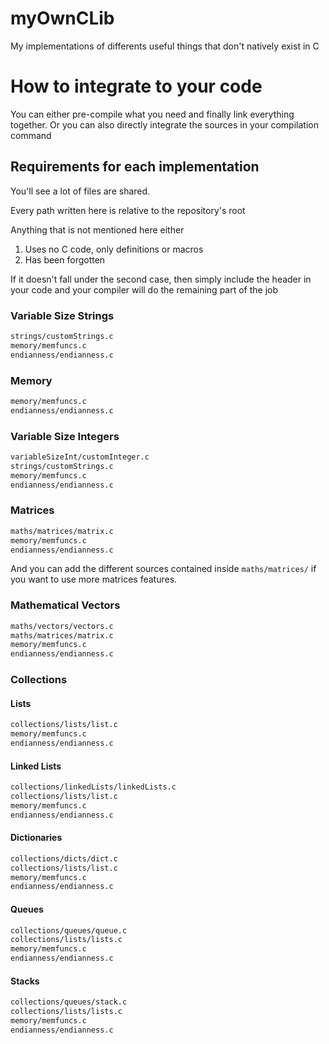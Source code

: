 # myOwnCLib
My implementations of differents useful things that don't natively exist in C

# How to integrate to your code

You can either pre-compile what you need and finally link everything together. Or you can also directly integrate the sources in your compilation command

## Requirements for each implementation

You'll see a lot of files are shared.

Every path written here is relative to the repository's root

Anything that is not mentioned here either

1. Uses no C code, only definitions or macros
2. Has been forgotten

If it doesn't fall under the second case, then simply include the header in your code and your compiler will do the remaining part of the job

### Variable Size Strings

```txt
strings/customStrings.c
memory/memfuncs.c
endianness/endianness.c
```

### Memory

```txt
memory/memfuncs.c
endianness/endianness.c
```

### Variable Size Integers

```txt
variableSizeInt/customInteger.c
strings/customStrings.c
memory/memfuncs.c
endianness/endianness.c
```

### Matrices

```txt
maths/matrices/matrix.c
memory/memfuncs.c
endianness/endianness.c
```

And you can add the different sources contained inside `maths/matrices/` if you want to use more matrices features.

### Mathematical Vectors

```txt
maths/vectors/vectors.c
maths/matrices/matrix.c
memory/memfuncs.c
endianness/endianness.c
```

### Collections

#### Lists

```txt
collections/lists/list.c
memory/memfuncs.c
endianness/endianness.c
```

#### Linked Lists

```txt
collections/linkedLists/linkedLists.c
collections/lists/list.c
memory/memfuncs.c
endianness/endianness.c
```

#### Dictionaries

```txt
collections/dicts/dict.c
collections/lists/list.c
memory/memfuncs.c
endianness/endianness.c
```

#### Queues

```txt
collections/queues/queue.c
collections/lists/lists.c
memory/memfuncs.c
endianness/endianness.c
```

#### Stacks

```txt
collections/queues/stack.c
collections/lists/lists.c
memory/memfuncs.c
endianness/endianness.c
```

